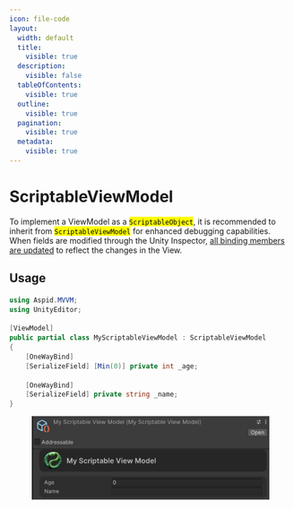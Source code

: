 ```yaml
---
icon: file-code
layout:
  width: default
  title:
    visible: true
  description:
    visible: false
  tableOfContents:
    visible: true
  outline:
    visible: true
  pagination:
    visible: true
  metadata:
    visible: true
---
```


# ScriptableViewModel

To implement a ViewModel as a <mark style="color:$warning;">`ScriptableObject`</mark>, it is recommended to inherit from <mark style="color:$warning;">`ScriptableViewModel`</mark> for enhanced debugging capabilities. When fields are modified through the Unity Inspector, [all binding members are updated](../viewmodel/binding-members/notifyall.md) to reflect the changes in the View.

## Usage

```csharp
using Aspid.MVVM;
using UnityEditor;

[ViewModel]
public partial class MyScriptableViewModel : ScriptableViewModel
{
    [OneWayBind]
    [SerializeField] [Min(0)] private int _age;
    
    [OneWayBind]
    [SerializeField] private string _name;
}
```

<figure><img src="../../.gitbook/assets/image (47).png" alt=""><figcaption></figcaption></figure>
